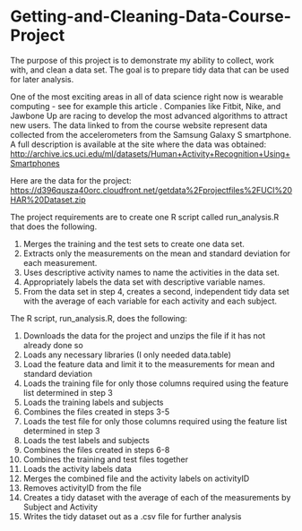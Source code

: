 # Getting-and-Cleaning-Data-Course-Project

The purpose of this project is to demonstrate my ability to collect, work with, and clean a data set. The goal is to prepare tidy data that can be used for later analysis.

One of the most exciting areas in all of data science right now is wearable computing - see for example this article . Companies like Fitbit, Nike, and Jawbone Up are racing to develop the most advanced algorithms to attract new users. The data linked to from the course website represent data collected from the accelerometers from the Samsung Galaxy S smartphone. A full description is available at the site where the data was obtained: http://archive.ics.uci.edu/ml/datasets/Human+Activity+Recognition+Using+Smartphones

Here are the data for the project: https://d396qusza40orc.cloudfront.net/getdata%2Fprojectfiles%2FUCI%20HAR%20Dataset.zip

The project requirements are to create one R script called run_analysis.R that does the following.

1. Merges the training and the test sets to create one data set.
2. Extracts only the measurements on the mean and standard deviation for each measurement.
3. Uses descriptive activity names to name the activities in the data set.
4. Appropriately labels the data set with descriptive variable names.
5. From the data set in step 4, creates a second, independent tidy data set with the average of 
   each variable for each activity and each subject.

The R script, run_analysis.R, does the following:
 1. Downloads the data for the project and unzips the file if it has not already done so
 2. Loads any necessary libraries (I only needed data.table)
 3. Load the feature data and limit it to the measurements for mean and standard deviation
 4. Loads the training file for only those columns required using the feature list determined in step 3
 5. Loads the training labels and subjects
 6. Combines the files created in steps 3-5
 7. Loads the test file for only those columns required using the feature list determined in step 3
 8. Loads the test labels and subjects
 9. Combines the files created in steps 6-8
10. Combines the training and test files together
11. Loads the activity labels data
12. Merges the combined file and the activity labels on activityID
13. Removes activityID from the file
14. Creates a tidy dataset with the average of each of the measurements by Subject and Activity
15. Writes the tidy dataset out as a .csv file for further analysis

